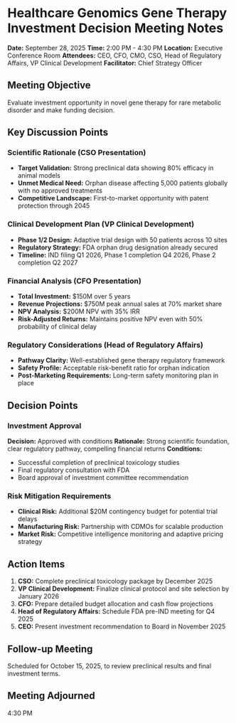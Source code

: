 # Healthcare Genomics Gene Therapy Investment Decision Meeting Notes

**Date:** September 28, 2025
**Time:** 2:00 PM - 4:30 PM
**Location:** Executive Conference Room
**Attendees:** CEO, CFO, CMO, CSO, Head of Regulatory Affairs, VP Clinical Development
**Facilitator:** Chief Strategy Officer

## Meeting Objective

Evaluate investment opportunity in novel gene therapy for rare metabolic disorder and make funding decision.

## Key Discussion Points

### Scientific Rationale (CSO Presentation)
- **Target Validation:** Strong preclinical data showing 80% efficacy in animal models
- **Unmet Medical Need:** Orphan disease affecting 5,000 patients globally with no approved treatments
- **Competitive Landscape:** First-to-market opportunity with patent protection through 2045

### Clinical Development Plan (VP Clinical Development)
- **Phase 1/2 Design:** Adaptive trial design with 50 patients across 10 sites
- **Regulatory Strategy:** FDA orphan drug designation already secured
- **Timeline:** IND filing Q1 2026, Phase 1 completion Q4 2026, Phase 2 completion Q2 2027

### Financial Analysis (CFO Presentation)
- **Total Investment:** $150M over 5 years
- **Revenue Projections:** $750M peak annual sales at 70% market share
- **NPV Analysis:** $200M NPV with 35% IRR
- **Risk-Adjusted Returns:** Maintains positive NPV even with 50% probability of clinical delay

### Regulatory Considerations (Head of Regulatory Affairs)
- **Pathway Clarity:** Well-established gene therapy regulatory framework
- **Safety Profile:** Acceptable risk-benefit ratio for orphan indication
- **Post-Marketing Requirements:** Long-term safety monitoring plan in place

## Decision Points

### Investment Approval
**Decision:** Approved with conditions
**Rationale:** Strong scientific foundation, clear regulatory pathway, compelling financial returns
**Conditions:**
- Successful completion of preclinical toxicology studies
- Final regulatory consultation with FDA
- Board approval of investment committee recommendation

### Risk Mitigation Requirements
- **Clinical Risk:** Additional $20M contingency budget for potential trial delays
- **Manufacturing Risk:** Partnership with CDMOs for scalable production
- **Market Risk:** Competitive intelligence monitoring and adaptive pricing strategy

## Action Items

1. **CSO:** Complete preclinical toxicology package by December 2025
2. **VP Clinical Development:** Finalize clinical protocol and site selection by January 2026
3. **CFO:** Prepare detailed budget allocation and cash flow projections
4. **Head of Regulatory Affairs:** Schedule FDA pre-IND meeting for Q4 2025
5. **CEO:** Present investment recommendation to Board in November 2025

## Follow-up Meeting

Scheduled for October 15, 2025, to review preclinical results and final investment terms.

## Meeting Adjourned

4:30 PM
